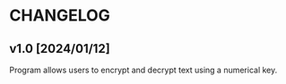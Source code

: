 # CHANGELOG

## v1.0 [2024/01/12]
Program allows users to encrypt and decrypt text using a numerical key.